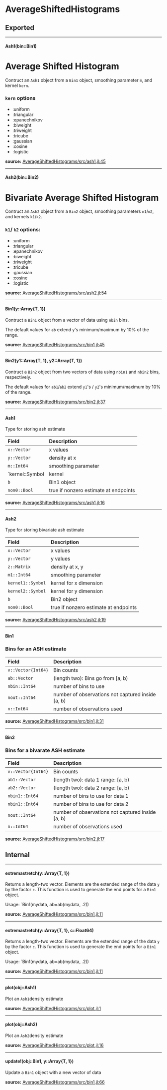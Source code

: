 # AverageShiftedHistograms

## Exported
---

#### Ash1(bin::Bin1)
# Average Shifted Histogram

Contruct an `Ash1` object from a `Bin1` object, smoothing parameter `m`,
and kernel `kern`.

### `kern` options

- :uniform
- :triangular
- :epanechnikov
- :biweight
- :triweight
- :tricube
- :gaussian
- :cosine
- :logistic


**source:**
[AverageShiftedHistograms/src/ash1.jl:45](https://github.com/joshday/AverageShiftedHistograms.jl/tree/81ae86318024b7d7538114538506eee017add6ec/src/ash1.jl#L45)

---

#### Ash2(bin::Bin2)
# Bivariate Average Shifted Histogram

Contruct an `Ash2` object from a `Bin2` object, smoothing parameters `m1`/`m2`,
and kernels `k1`/`k2`.

### `k1`/ `k2` options:

- :uniform
- :triangular
- :epanechnikov
- :biweight
- :triweight
- :tricube
- :gaussian
- :cosine
- :logistic



**source:**
[AverageShiftedHistograms/src/ash2.jl:54](https://github.com/joshday/AverageShiftedHistograms.jl/tree/81ae86318024b7d7538114538506eee017add6ec/src/ash2.jl#L54)

---

#### Bin1(y::Array{T, 1})
Contruct a `Bin1` object from a vector of data using `nbin` bins.

The default values for `ab` extend `y`'s minimum/maximum by 10% of the range.


**source:**
[AverageShiftedHistograms/src/bin1.jl:45](https://github.com/joshday/AverageShiftedHistograms.jl/tree/81ae86318024b7d7538114538506eee017add6ec/src/bin1.jl#L45)

---

#### Bin2(y1::Array{T, 1}, y2::Array{T, 1})
Contruct a `Bin2` object from two vectors of data using `nbin1` and `nbin2` bins,
respectively.

The default values for `ab1`/`ab2` extend `y1`'s / `y2`'s minimum/maximum by 10%
of the range.


**source:**
[AverageShiftedHistograms/src/bin2.jl:37](https://github.com/joshday/AverageShiftedHistograms.jl/tree/81ae86318024b7d7538114538506eee017add6ec/src/bin2.jl#L37)

---

#### Ash1
Type for storing ash estimate

| Field           | Description
|:----------------|:------------------------------
| `x::Vector`     | x values
| `y::Vector`     | density at x
| `m::Int64`      | smoothing parameter
| `kernel::Symbol | kernel
| `b`             | Bin1 object
| `non0::Bool`    | true if nonzero estimate at endpoints


**source:**
[AverageShiftedHistograms/src/ash1.jl:16](https://github.com/joshday/AverageShiftedHistograms.jl/tree/81ae86318024b7d7538114538506eee017add6ec/src/ash1.jl#L16)

---

#### Ash2
Type for storing bivariate ash estimate

| Field                      | Description
|:---------------------------|:------------------------------
| `x::Vector`                | x values
| `y::Vector`                | y values
| `z::Matrix`                | density at x, y
| `m1::Int64`                | smoothing parameter
| `kernel1::Symbol`          | kernel for x dimension
| `kernel2::Symbol`          | kernel for y dimension
| `b`                        | Bin2 object
| `non0::Bool`               | true if nonzero estimate at endpoints


**source:**
[AverageShiftedHistograms/src/ash2.jl:19](https://github.com/joshday/AverageShiftedHistograms.jl/tree/81ae86318024b7d7538114538506eee017add6ec/src/ash2.jl#L19)

---

#### Bin1
### Bins for an ASH estimate

| Field              | Description
|:-------------------|:---------------------
| `v::Vector{Int64}` | Bin counts
| `ab::Vector`       | (length two): Bins go from [a, b)
| `nbin::Int64`      | number of bins to use
| `nout::Int64`      | number of observations not captured inside [a, b)
| `n::Int64`         | number of observations used


**source:**
[AverageShiftedHistograms/src/bin1.jl:31](https://github.com/joshday/AverageShiftedHistograms.jl/tree/81ae86318024b7d7538114538506eee017add6ec/src/bin1.jl#L31)

---

#### Bin2
### Bins for a bivarate ASH estimate

| Field              | Description
|:-------------------|:---------------------
| `v::Vector{Int64}` | Bin counts
| `ab1::Vector`      | (length two): data 1 range: [a, b)
| `ab2::Vector`      | (length two): data 2 range: [a, b)
| `nbin1::Int64`     | number of bins to use for data 1
| `nbin1::Int64`     | number of bins to use for data 2
| `nout::Int64`      | number of observations not captured inside [a, b)
| `n::Int64`         | number of observations used


**source:**
[AverageShiftedHistograms/src/bin2.jl:17](https://github.com/joshday/AverageShiftedHistograms.jl/tree/81ae86318024b7d7538114538506eee017add6ec/src/bin2.jl#L17)

## Internal
---

#### extremastretch(y::Array{T, 1})
Returns a length-two vector.  Elements are the extended range of the data
`y` by the factor `c`.  This function is used to generate the end points
for a `Bin1` object.

Usage: `Bin1(mydata, ab=ab(mydata, .2))


**source:**
[AverageShiftedHistograms/src/bin1.jl:11](https://github.com/joshday/AverageShiftedHistograms.jl/tree/81ae86318024b7d7538114538506eee017add6ec/src/bin1.jl#L11)

---

#### extremastretch(y::Array{T, 1}, c::Float64)
Returns a length-two vector.  Elements are the extended range of the data
`y` by the factor `c`.  This function is used to generate the end points
for a `Bin1` object.

Usage: `Bin1(mydata, ab=ab(mydata, .2))


**source:**
[AverageShiftedHistograms/src/bin1.jl:11](https://github.com/joshday/AverageShiftedHistograms.jl/tree/81ae86318024b7d7538114538506eee017add6ec/src/bin1.jl#L11)

---

#### plot(obj::Ash1)
Plot an `Ash1`density estimate

**source:**
[AverageShiftedHistograms/src/plot.jl:1](https://github.com/joshday/AverageShiftedHistograms.jl/tree/81ae86318024b7d7538114538506eee017add6ec/src/plot.jl#L1)

---

#### plot(obj::Ash2)
Plot an `Ash2`density estimate

**source:**
[AverageShiftedHistograms/src/plot.jl:16](https://github.com/joshday/AverageShiftedHistograms.jl/tree/81ae86318024b7d7538114538506eee017add6ec/src/plot.jl#L16)

---

#### update!(obj::Bin1, y::Array{T, 1})
Update a `Bin1` object with a new vector of data


**source:**
[AverageShiftedHistograms/src/bin1.jl:66](https://github.com/joshday/AverageShiftedHistograms.jl/tree/81ae86318024b7d7538114538506eee017add6ec/src/bin1.jl#L66)


